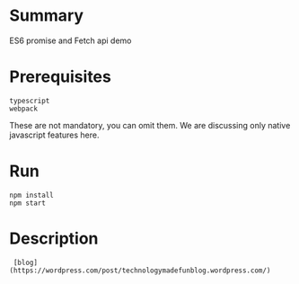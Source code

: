 # Summary
ES6 promise and Fetch api demo

# Prerequisites
```
typescript
webpack
```
These are not mandatory, you can omit them. 
We are discussing only native javascript features here.

# Run

```
npm install
npm start
```

# Description

```
 [blog](https://wordpress.com/post/technologymadefunblog.wordpress.com/)
```